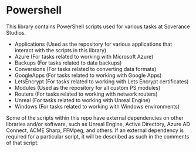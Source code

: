 # Powershell

This library contains PowerShell scripts used for various tasks at Soverance Studios.

- Applications
	(Used as the repository for various applications that interact with the scripts in this library)
- Azure
	(For tasks related to working with Microsoft Azure)
- Backups
	(For tasks related to data backups)
- Conversions
	(For tasks related to converting data formats)
- GoogleApps
	(For tasks related to working with Google Apps)
- LetsEncrypt
	(For tasks related to working with Lets Encrypt certificates)
- Modules
	(Used as the repository for all custom PS modules)
- Routers
	(For tasks related to working with network routers)
- Unreal
	(For tasks related to working with Unreal Engine)
- Windows
	(For tasks related to working with Windows environments)

Some of the scripts within this repo have external dependencies on other libraries and/or software, such as Unreal Engine, Active Directory, Azure AD Connect, ACME Sharp, FFMpeg, and others.  If an external dependency is required for a particular script, it will be described as such in the comments of that script.